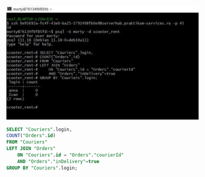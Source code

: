 ![Скриншот](photo_2025-09-14_11-21-28.jpg)

```sql
SELECT "Couriers".login, 
COUNT("Orders".id) 
FROM "Couriers" 
LEFT JOIN "Orders" 
    ON "Couriers".id = "Orders"."courierId" 
    AND "Orders"."inDelivery"=true 
GROUP BY "Couriers".login;

